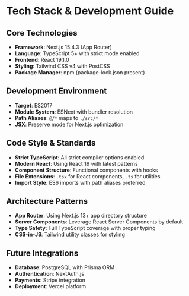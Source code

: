 # Tech Stack & Development Guide

## Core Technologies
- **Framework**: Next.js 15.4.3 (App Router)
- **Language**: TypeScript 5+ with strict mode enabled
- **Frontend**: React 19.1.0
- **Styling**: Tailwind CSS v4 with PostCSS
- **Package Manager**: npm (package-lock.json present)

## Development Environment
- **Target**: ES2017
- **Module System**: ESNext with bundler resolution
- **Path Aliases**: `@/*` maps to `./src/*`
- **JSX**: Preserve mode for Next.js optimization

## Code Style & Standards
- **Strict TypeScript**: All strict compiler options enabled
- **Modern React**: Using React 19 with latest patterns
- **Component Structure**: Functional components with hooks
- **File Extensions**: `.tsx` for React components, `.ts` for utilities
- **Import Style**: ES6 imports with path aliases preferred

## Architecture Patterns
- **App Router**: Using Next.js 13+ app directory structure
- **Server Components**: Leverage React Server Components by default
- **Type Safety**: Full TypeScript coverage with proper typing
- **CSS-in-JS**: Tailwind utility classes for styling

## Future Integrations
- **Database**: PostgreSQL with Prisma ORM
- **Authentication**: NextAuth.js
- **Payments**: Stripe integration
- **Deployment**: Vercel platform